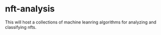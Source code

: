 # nft-analysis

This will host a collections of machine leanring algorithms for analyzing and classifying nfts.
